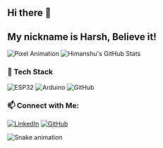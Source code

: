 ## Hi there 👋
## My nickname is Harsh, Believe it!
![Pixel Animation](https://i.pinimg.com/originals/40/0f/00/400f007bade76022eb839fdbb5acf646.gif)
![Himanshu's GitHub Stats](https://github-readme-stats.vercel.app/api?username=himanshupunpher&show_icons=true&theme=radical)
### 🚀 Tech Stack
![ESP32](https://img.shields.io/badge/-ESP32-black?style=flat&logo=esphome)
![Arduino](https://img.shields.io/badge/-Arduino-00979D?style=flat&logo=arduino)
![GitHub](https://img.shields.io/badge/-GitHub-181717?style=flat&logo=github)

### 📫 Connect with Me:
[![LinkedIn](https://img.shields.io/badge/LinkedIn-blue?style=flat&logo=linkedin)](https://linkedin.com/in/himanshu-punpher-1ab3a4323)
[![GitHub](https://img.shields.io/badge/GitHub-black?style=flat&logo=github)](https://github.com/himanshupunpher)

![Snake animation](https://github.com/himanshupunpher/himanshupunpher/blob/output/github-contribution-grid-snake.svg)

